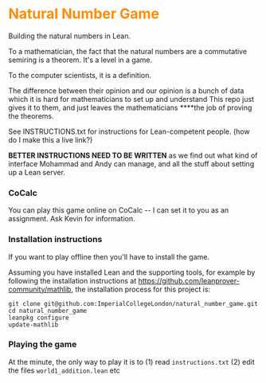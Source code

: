 <h1><span style='color:#ff8c00'> Natural Number Game
</span></h1>

Building the natural numbers in Lean.

To a mathematician, the fact that the natural numbers are a commutative
semiring is a theorem. It's a level in a game.

To the computer scientists, it is a definition.

The difference between their opinion and our opinion is a bunch
of data which it is hard for mathematicians to set up and understand
This repo just gives it to them, and just leaves the mathematicians
****the job of proving the theorems.

See INSTRUCTIONS.txt for instructions for Lean-competent people.
(how do I make this a live link?)

**BETTER INSTRUCTIONS NEED TO BE WRITTEN** as we find out
what kind of interface Mohammad and Andy can manage, and
all the stuff about setting up a Lean server.

### CoCalc

You can play this game online on CoCalc -- I can set
it to you as an assignment. Ask Kevin for information.

### Installation instructions

If you want to play offline then you'll have to install the game.

Assuming you have installed Lean and the supporting tools, for example
by following the installation instructions at https://github.com/leanprover-community/mathlib,
the installation process for this project is:

```
git clone git@github.com:ImperialCollegeLondon/natural_number_game.git
cd natural_number_game
leanpkg configure
update-mathlib
```

### Playing the game

At the minute, the only way to play it is to
(1) read `instructions.txt`
(2) edit the files `world1_addition.lean` etc

